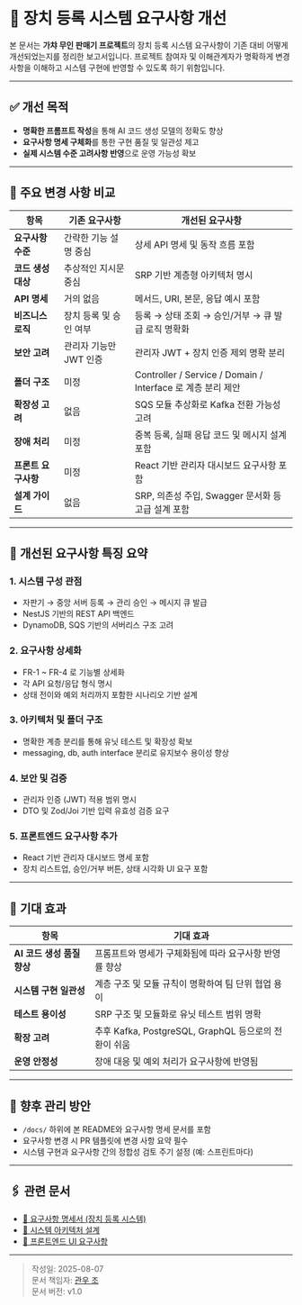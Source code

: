 # 📄 장치 등록 시스템 요구사항 개선

본 문서는 **가챠 무인 판매기 프로젝트**의 장치 등록 시스템 요구사항이 기존 대비 어떻게 개선되었는지를 정리한 보고서입니다. 프로젝트 참여자 및 이해관계자가 명확하게 변경 사항을 이해하고 시스템 구현에 반영할 수 있도록 하기 위함입니다.

---

## ✅ 개선 목적

- **명확한 프롬프트 작성**을 통해 AI 코드 생성 모델의 정확도 향상
- **요구사항 명세 구체화**를 통한 구현 품질 및 일관성 제고
- **실제 시스템 수준 고려사항 반영**으로 운영 가능성 확보

---

## 🔄 주요 변경 사항 비교

| 항목 | 기존 요구사항 | 개선된 요구사항 |
|------|---------------|----------------|
| **요구사항 수준** | 간략한 기능 설명 중심 | 상세 API 명세 및 동작 흐름 포함 |
| **코드 생성 대상** | 추상적인 지시문 중심 | SRP 기반 계층형 아키텍처 명시 |
| **API 명세** | 거의 없음 | 메서드, URI, 본문, 응답 예시 포함 |
| **비즈니스 로직** | 장치 등록 및 승인 여부 | 등록 → 상태 조회 → 승인/거부 → 큐 발급 로직 명확화 |
| **보안 고려** | 관리자 기능만 JWT 인증 | 관리자 JWT + 장치 인증 제외 명확 분리 |
| **폴더 구조** | 미정 | Controller / Service / Domain / Interface 로 계층 분리 제안 |
| **확장성 고려** | 없음 | SQS 모듈 추상화로 Kafka 전환 가능성 고려 |
| **장애 처리** | 미정 | 중복 등록, 실패 응답 코드 및 메시지 설계 포함 |
| **프론트 요구사항** | 미정 | React 기반 관리자 대시보드 요구사항 포함 |
| **설계 가이드** | 없음 | SRP, 의존성 주입, Swagger 문서화 등 고급 설계 포함 |

---

## 🧱 개선된 요구사항 특징 요약

### 1. 시스템 구성 관점

- 자판기 → 중앙 서버 등록 → 관리 승인 → 메시지 큐 발급
- NestJS 기반의 REST API 백엔드
- DynamoDB, SQS 기반의 서버리스 구조 고려

### 2. 요구사항 상세화

- FR-1 ~ FR-4 로 기능별 상세화
- 각 API 요청/응답 형식 명시
- 상태 전이와 예외 처리까지 포함한 시나리오 기반 설계

### 3. 아키텍처 및 폴더 구조

- 명확한 계층 분리를 통해 유닛 테스트 및 확장성 확보
- messaging, db, auth interface 분리로 유지보수 용이성 향상

### 4. 보안 및 검증

- 관리자 인증 (JWT) 적용 범위 명시
- DTO 및 Zod/Joi 기반 입력 유효성 검증 요구

### 5. 프론트엔드 요구사항 추가

- React 기반 관리자 대시보드 명세 포함
- 장치 리스트업, 승인/거부 버튼, 상태 시각화 UI 요구 포함

---

## 📌 기대 효과

| 항목 | 기대 효과 |
|------|-----------|
| **AI 코드 생성 품질 향상** | 프롬프트와 명세가 구체화됨에 따라 요구사항 반영률 향상 |
| **시스템 구현 일관성** | 계층 구조 및 모듈 규칙이 명확하여 팀 단위 협업 용이 |
| **테스트 용이성** | SRP 구조 및 모듈화로 유닛 테스트 범위 명확 |
| **확장 고려** | 추후 Kafka, PostgreSQL, GraphQL 등으로의 전환이 쉬움 |
| **운영 안정성** | 장애 대응 및 예외 처리가 요구사항에 반영됨 |

---

## 📁 향후 관리 방안

- `/docs/` 하위에 본 README와 요구사항 명세 문서를 포함
- 요구사항 변경 시 PR 템플릿에 변경 사항 요약 필수
- 시스템 구현과 요구사항 간의 정합성 검토 주기 설정 (예: 스프린트마다)

---

## 🖇 관련 문서

- [📜 요구사항 명세서 (장치 등록 시스템)](./docs/spec-device-registration.md)
- [📜 시스템 아키텍처 설계](./docs/system-architecture.md)
- [📜 프론트엔드 UI 요구사항](./docs/ui-requirements.md)

---

> 작성일: 2025-08-07  
> 문서 책임자: [관우 조](mailto:your.email@example.com)  
> 문서 버전: v1.0

